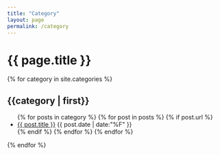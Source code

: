 ```yaml
---
title: "Category"
layout: page
permalink: /category
---
```


<div class="category-container">
  <h1 id="posts-label">{{ page.title }}</h1>
  {% for category in site.categories %}
  <h2 id="{{category | first}}">{{category | first}}</h2>
  <ul>
    {% for posts in category %}
      {% for post in posts %}
        {% if post.url %}
          <li class="category-post-title">
            <a href="{{ post.url | prepend: site.url }}">{{ post.title }}</a>
            <time>
              {{ post.date | date:"%F" }}
            </time>
          </li>
        {% endif %}
      {% endfor %}
    {% endfor %}
  </ul>
  {% endfor %}
</div>